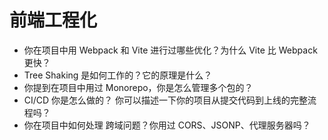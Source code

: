 # 前端工程化

- 你在项目中用 Webpack 和 Vite 进行过哪些优化？为什么 Vite 比 Webpack 更快？
- Tree Shaking 是如何工作的？它的原理是什么？
- 你提到在项目中用过 Monorepo，你是怎么管理多个包的？
- CI/CD 你是怎么做的？ 你可以描述一下你的项目从提交代码到上线的完整流程吗？
- 你在项目中如何处理 跨域问题？你用过 CORS、JSONP、代理服务器吗？

